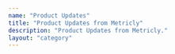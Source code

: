 ```yaml
---
name: "Product Updates"
title: "Product Updates from Metricly"
description: "Product Updates from Metricly."
layout: "category"
---
```

